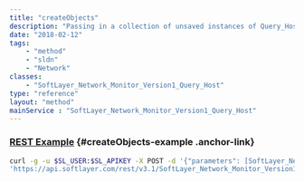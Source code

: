 ```yaml
---
title: "createObjects"
description: "Passing in a collection of unsaved instances of Query_Host objects into this function will create all objects and return the results to the user. "
date: "2018-02-12"
tags:
    - "method"
    - "sldn"
    - "Network"
classes:
    - "SoftLayer_Network_Monitor_Version1_Query_Host"
type: "reference"
layout: "method"
mainService : "SoftLayer_Network_Monitor_Version1_Query_Host"
---
```


### [REST Example](#createObjects-example) <a href="/article/rest/"><i class="fas fa-question"></i></a> {#createObjects-example .anchor-link} 
```bash
curl -g -u $SL_USER:$SL_APIKEY -X POST -d '{"parameters": [SoftLayer_Network_Monitor_Version1_Query_Host]}' \
'https://api.softlayer.com/rest/v3.1/SoftLayer_Network_Monitor_Version1_Query_Host/createObjects'
```
